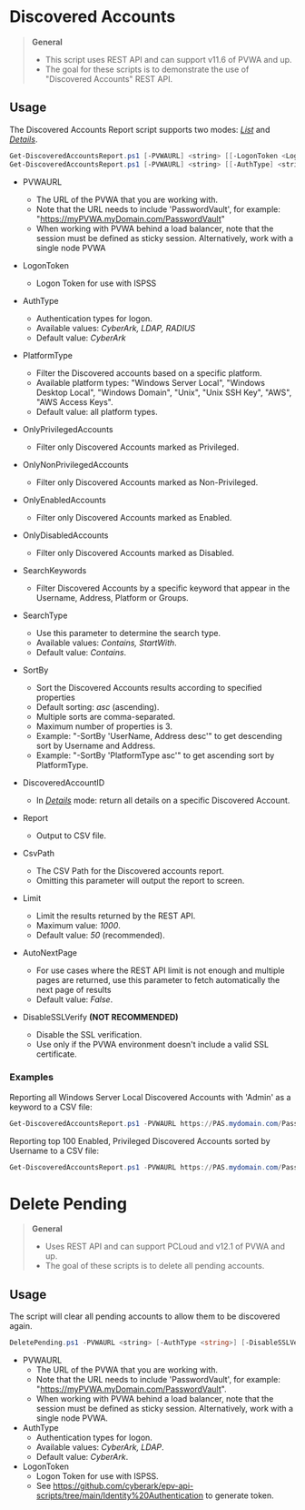 # Discovered Accounts

> **General**
> - This script uses REST API and can support v11.6 of PVWA and up.
> - The goal for these scripts is to demonstrate the use of "Discovered Accounts" REST API.


## Usage
The Discovered Accounts Report script supports two modes: [*List*](#list-command) and [*Details*](#details-command).

```powershell
Get-DiscoveredAccountsReport.ps1 [-PVWAURL] <string> [[-LogonToken <LogonToken>] [-AuthType] <string>] -List [[-PlatformType] <string>] [-OnlyPrivilegedAccounts] [-OnlyNonPrivilegedAccounts] [-OnlyEnabledAccounts] [-OnlyDisabledAccounts] [[-Report] [-CSVPath] <string>] [-DisableSSLVerify] [<CommonParameters>]
Get-DiscoveredAccountsReport.ps1 [-PVWAURL] <string> [[-AuthType] <string>] -Details [[-DiscoveredAccountID] <string>] [[-Report] [-CSVPath] <string>] [-DisableSSLVerify] [<CommonParameters>]
```

- PVWAURL
	- The URL of the PVWA that you are working with. 
	- Note that the URL needs to include 'PasswordVault', for example: "https://myPVWA.myDomain.com/PasswordVault"
	- When working with PVWA behind a load balancer, note that the session must be defined as sticky session. Alternatively, work with a single node PVWA

- LogonToken
	- Logon Token for use with ISPSS

- AuthType
	- Authentication types for logon. 
	- Available values: _CyberArk, LDAP, RADIUS_
	- Default value: _CyberArk_

- PlatformType
	- Filter the Discovered accounts based on a specific platform.
	- Available platform types: "Windows Server Local", "Windows Desktop Local", "Windows Domain", "Unix", "Unix SSH Key", "AWS", "AWS Access Keys".
	- Default value: all platform types.

- OnlyPrivilegedAccounts
	- Filter only Discovered Accounts marked as Privileged.

- OnlyNonPrivilegedAccounts
	- Filter only Discovered Accounts marked as Non-Privileged.

- OnlyEnabledAccounts
	- Filter only Discovered Accounts marked as Enabled.

- OnlyDisabledAccounts
	- Filter only Discovered Accounts marked as Disabled.

- SearchKeywords
	- Filter Discovered Accounts by a specific keyword that appear in the Username, Address, Platform or Groups.

- SearchType
	- Use this parameter to determine the search type.
	- Available values: _Contains, StartWith_.
	- Default value: _Contains_.

- SortBy
	- Sort the Discovered Accounts results according to specified properties
	- Default sorting: _asc_ (ascending).
	- Multiple sorts are comma-separated.
	- Maximum number of properties is 3.
	- Example: "-SortBy 'UserName, Address desc'" to get descending sort by Username and Address.
	- Example: "-SortBy 'PlatformType asc'" to get ascending sort by PlatformType.

- DiscoveredAccountID
	- In [*Details*](#details-command) mode: return all details on a specific Discovered Account.

- Report
	- Output to CSV file.

- CsvPath
	- The CSV Path for the Discovered accounts report.
	- Omitting this parameter will output the report to screen.

- Limit
	- Limit the results returned by the REST API.
	- Maximum value: _1000_.
	- Default value: _50_ (recommended).

- AutoNextPage
	- For use cases where the REST API limit is not enough and multiple pages are returned, use this parameter to fetch automatically the next page of results
	- Default value: _False_.

- DisableSSLVerify
	**(NOT RECOMMENDED)**
	- Disable the SSL verification.
	- Use only if the PVWA environment doesn't include a valid SSL certificate.
	

### Examples
Reporting all Windows Server Local Discovered Accounts with 'Admin' as a keyword to a CSV file:
```powershell
Get-DiscoveredAccountsReport.ps1 -PVWAURL https://PAS.mydomain.com/PasswordVault -List -PlatformType "Windows Server Local" -SearchKeywords "Admin" -AutoNextPage -CSVPath "C:\CyberArk\DiscoveredAccounts\WinServer_Admin_August-2020.csv"
```

Reporting top 100 Enabled, Privileged Discovered Accounts sorted by Username to a CSV file:
```powershell
Get-DiscoveredAccountsReport.ps1 -PVWAURL https://PAS.mydomain.com/PasswordVault -List -OnlyEnabledAccounts -OnlyPrivilegedAccounts -SortBy "UserName" -Limit 100 -CSVPath "C:\CyberArk\DiscoveredAccounts\Enabled_Privileged_August-2020.csv"
```

# Delete Pending

> **General**
> - Uses REST API and can support PCLoud and v12.1 of PVWA and up.
> - The goal of these scripts is to delete all pending accounts.


## Usage
The script will clear all pending accounts to allow them to be discovered again.

```powershell
DeletePending.ps1 -PVWAURL <string> [-AuthType <string>] [-DisableSSLVerify] [-LogonToken <LogonToken>] [<CommonParameters>]
```

- PVWAURL
	- The URL of the PVWA that you are working with. 
	- Note that the URL needs to include 'PasswordVault', for example: "https://myPVWA.myDomain.com/PasswordVault".
	- When working with PVWA behind a load balancer, note that the session must be defined as sticky session. Alternatively, work with a single node PVWA.
- AuthType
	- Authentication types for logon. 
	- Available values: _CyberArk, LDAP_.
	- Default value: _CyberArk_.
- LogonToken
	- Logon Token for use with ISPSS.
 	- See https://github.com/cyberark/epv-api-scripts/tree/main/Identity%20Authentication to generate token.	

